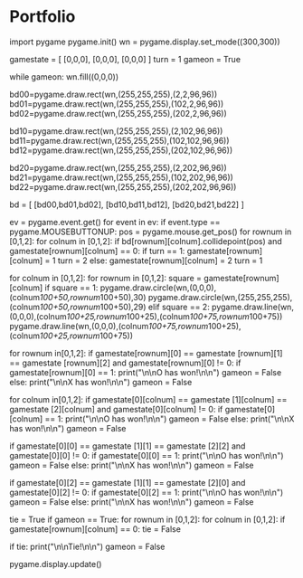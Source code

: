 # Portfolio

import pygame
pygame.init()
wn = pygame.display.set_mode((300,300))

gamestate = [
  [0,0,0],
  [0,0,0],
  [0,0,0]
]
turn = 1
gameon = True

while gameon:
  wn.fill((0,0,0))

  bd00=pygame.draw.rect(wn,(255,255,255),(2,2,96,96))
  bd01=pygame.draw.rect(wn,(255,255,255),(102,2,96,96))
  bd02=pygame.draw.rect(wn,(255,255,255),(202,2,96,96))

  bd10=pygame.draw.rect(wn,(255,255,255),(2,102,96,96))
  bd11=pygame.draw.rect(wn,(255,255,255),(102,102,96,96))
  bd12=pygame.draw.rect(wn,(255,255,255),(202,102,96,96))

  bd20=pygame.draw.rect(wn,(255,255,255),(2,202,96,96))
  bd21=pygame.draw.rect(wn,(255,255,255),(102,202,96,96))
  bd22=pygame.draw.rect(wn,(255,255,255),(202,202,96,96))

  bd = [
    [bd00,bd01,bd02],
    [bd10,bd11,bd12],
    [bd20,bd21,bd22]
  ]

  ev = pygame.event.get()
  for event in ev:
    if event.type == pygame.MOUSEBUTTONUP:
      pos = pygame.mouse.get_pos()
      for rownum in [0,1,2]:
        for colnum in [0,1,2]:
          if bd[rownum][colnum].collidepoint(pos) and gamestate[rownum][colnum] == 0:
            if turn == 1:
              gamestate[rownum][colnum] = 1
              turn = 2
            else:
              gamestate[rownum][colnum] = 2
              turn = 1


  for colnum in [0,1,2]:
    for rownum in [0,1,2]:
      square = gamestate[rownum][colnum]
      if square == 1:
        pygame.draw.circle(wn,(0,0,0),(colnum*100+50,rownum*100+50),30)
        pygame.draw.circle(wn,(255,255,255),(colnum*100+50,rownum*100+50),29)
      elif square == 2:
        pygame.draw.line(wn,(0,0,0),(colnum*100+25,rownum*100+25),(colnum*100+75,rownum*100+75))
        pygame.draw.line(wn,(0,0,0),(colnum*100+75,rownum*100+25),(colnum*100+25,rownum*100+75))

  for rownum in[0,1,2]:
    if gamestate[rownum][0] == gamestate [rownum][1] == gamestate [rownum][2] and gamestate[rownum][0] != 0:
      if gamestate[rownum][0] == 1:
        print("\n\nO has won!\n\n")
        gameon = False
      else: 
        print("\n\nX has won!\n\n")
        gameon = False

  for colnum in[0,1,2]:
    if gamestate[0][colnum] == gamestate [1][colnum] == gamestate [2][colnum] and gamestate[0][colnum] != 0:
      if gamestate[0][colnum] == 1:
        print("\n\nO has won!\n\n")
        gameon = False
      else: 
        print("\n\nX has won!\n\n")
        gameon = False
  
  if gamestate[0][0] == gamestate [1][1] == gamestate [2][2] and gamestate[0][0] != 0:
      if gamestate[0][0] == 1:
        print("\n\nO has won!\n\n")
        gameon = False
      else: 
        print("\n\nX has won!\n\n")
        gameon = False
  
  if gamestate[0][2] == gamestate [1][1] == gamestate [2][0] and gamestate[0][2] != 0:
      if gamestate[0][2] == 1:
        print("\n\nO has won!\n\n")
        gameon = False
      else: 
        print("\n\nX has won!\n\n")
        gameon = False
    
  tie = True
  if gameon == True:
    for rownum in [0,1,2]:
      for colnum in [0,1,2]:
        if gamestate[rownum][colnum] == 0:
          tie = False
    
  if tie:
    print("\n\nTie!\n\n")
    gameon = False
  
  pygame.display.update()
  
